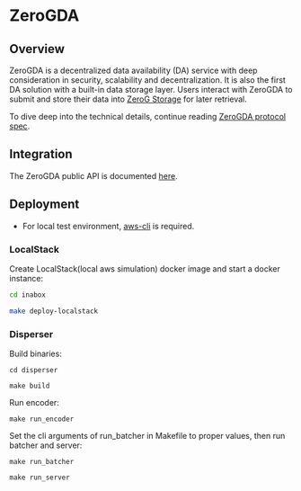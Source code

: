 # ZeroGDA

## Overview

ZeroGDA is a decentralized data availability (DA) service with deep consideration in security, scalability and decentralization. It is also the first DA solution with a built-in data storage layer. Users interact with ZeroGDA to submit and store their data into [ZeroG Storage](https://github.com/zero-gravity-labs/zerog-storage-client) for later retrieval.

To dive deep into the technical details, continue reading [ZeroGDA protocol spec](docs/overview.md).&#x20;

## Integration

The ZeroGDA public API is documented [here](docs/docs/).

## Deployment

* For local test environment, [aws-cli](https://aws.amazon.com/cn/cli/) is required.

### LocalStack

Create LocalStack(local aws simulation) docker image and start a docker instance:

```bash
cd inabox

make deploy-localstack
```

### Disperser

Build binaries:

```
cd disperser

make build
```

Run encoder:

```
make run_encoder
```

Set the cli arguments of run\_batcher in Makefile to proper values, then run batcher and server:

```
make run_batcher

make run_server
```
